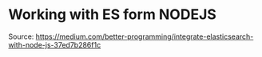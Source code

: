 # Working with ES form NODEJS


Source: https://medium.com/better-programming/integrate-elasticsearch-with-node-js-37ed7b286f1c

